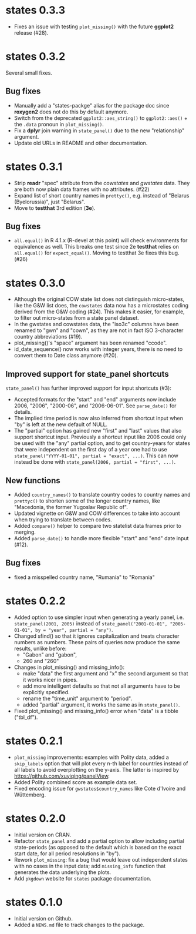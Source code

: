 # states 0.3.3

- Fixes an issue with testing `plot_missing()` with the future **ggplot2** release (#28).

# states 0.3.2

Several small fixes. 

## Bug fixes

- Manually add a "states-packge" alias for the package doc since **roxygen2** does not do this by default anymore. 
- Switch from the deprecated `ggplot2::aes_string()` to `ggplot2::aes()` + the `.data` pronoun in `plot_missing()`. 
- Fix a **dplyr** join warning in `state_panel()` due to the new "relationship" argument.
- Update old URLs in README and other documentation.


# states 0.3.1

- Strip **readr** "spec" attribute from the _cowstates_ and _gwstates_ data. They are both now plain data frames with no attributes. (#22)
- Expand list of short country names in `prettyc()`, e.g. instead of "Belarus (Byelorussia)", just "Belarus". 
- Move to **testthat** 3rd edition (**3e**). 

## Bug fixes

- `all.equal()` in R 4.1.x (R-devel at this point) will check environments for equivalence as well. This breaks one test since 2e **testthat** relies on `all.equal()` for `expect_equal()`. Moving to testthat 3e fixes this bug. (#26)


# states 0.3.0

- Although the original COW state list does not distinguish micro-states, like the G&W list does, the `cowstates` data now has a microstates coding derived from the G&W coding (#24). This makes it easier, for example, to filter out micro-states from a state panel dataset. 
- In the gwstates and cowstates data, the "iso3c" columns have been renamed to "gwn" and "cown", as they are not in fact ISO 3-character country abbreviations (#19).
- plot_missing()'s "space" argument has been renamed "ccode". 
- id_date_sequence() now works with integer years, there is no need to convert them to Date class anymore (#20).

## Improved support for state_panel shortcuts

`state_panel()` has further improved support for input shortcuts (#3):

- Accepted formats for the "start" and "end" arguments now include 2006, "2006", "2000-06", and "2006-06-01". See `parse_date()` for details. 
- The implied time period is now also inferred from shortcut input when "by" is left at the new default of NULL. 
- The "partial" option has gained new "first" and "last" values that also support shortcut input. Previously a shortcut input like 2006 could only be used with the "any" partial option, and to get country-years for states that were independent on the first day of a year one had to use `state_panel("YYYY-01-01", partial = "exact", ...)`. This can now instead be done with `state_panel(2006, partial = "first", ...)`. 

## New functions

- Added `country_names()` to translate country codes to country names and `prettyc()` to shorten some of the longer country names, like "Macedonia, the former Yugoslav Republic of".
- Updated vignette on G&W and COW differences to take into account when trying to translate between codes.
- Added `compare()` helper to compare two statelist data frames prior to merging. 
- Added `parse_date()` to handle more flexible "start" and "end" date input (#12). 

## Bug fixes

- fixed a misspelled country name, "Rumania" to "Romania"

# states 0.2.2

- Added option to use simpler input when generating a yearly panel, i.e. `state_panel(2001, 2005)` instead of `state_panel("2001-01-01", "2005-01-01", by = "year", partial = "any")`. 
- Changed sfind() so that it ignores capitalization and treats character numbers as numbers. These pairs of queries now produce the same results, unlike before:
  - "Gabon" and "gabon",
  - 260 and "260"
- Changes in plot_missing() and missing_info(): 
  - make "data" the first argument and "x" the second argument so that it works nicer in pipes. 
  - add more intelligent defaults so that not all arguments have to be explicitly specified.
  - rename the "time_unit" argument to "period".
  - added "partial" argument, it works the same as in `state_panel()`. 
- Fixed plot_missing() and missing_info() error when "data" is a tibble ("tbl_df"). 


# states 0.2.1

- `plot_missing` improvements: examples with Polity data, added a `skip_labels` option that will plot every n-th label for countries instead of all labels to avoid overplotting on the y-axis. The latter is inspired by https://github.com/xuyiqing/panelView.
- Added Polity combined score as example data set.
- Fixed encoding issue for `gwstates$country_names` like Cote d'Ivoire and Wüttemberg.

# states 0.2.0

- Initial version on CRAN.
- Refactor `state_panel` and add a partial option to allow including partial state-periods (as opposed to the default which is based on the exact start date, for all period resolutions in "by"). 
- Rework `plot_missing`: fix a bug that would leave out independent states with no cases in the input data; add `missing_info` function that generates the data underlying the plots.
- Add `pkgdown` website for `states` package documentation.

# states 0.1.0

- Initial version on Github. 
- Added a `NEWS.md` file to track changes to the package.



